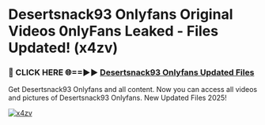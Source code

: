 # Desertsnack93 Onlyfans Original Videos 0nlyFans Leaked - Files Updated! (x4zv)

<h3>🔴 CLICK HERE 🌐==►► <a href="https://tinyurl.com/ehrbuxhb" rel="nofollow">Desertsnack93 Onlyfans Updated Files</a></h3>

Get Desertsnack93 Onlyfans and all content. Now you can access all videos and pictures of Desertsnack93 Onlyfans. New Updated Files 2025!

[![x4zv](https://i.imgur.com/lVYEuWS.gif)](https://tinyurl.com/ehrbuxhb)
